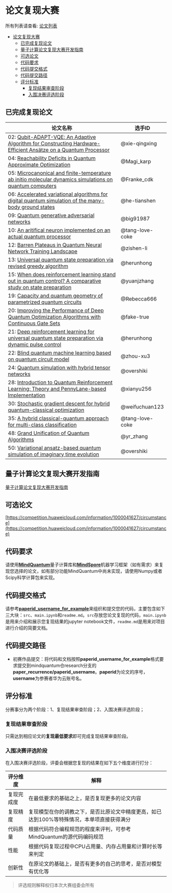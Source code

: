 # 论文复现大赛

所有列表请查看: [论文列表](https://gitee.com/mindspore/mindquantum/blob/research/README.md)

- [论文复现大赛](#论文复现大赛)
  - [已完成复现论文](#已完成复现论文)
  - [量子计算论文复现大赛开发指南](#量子计算论文复现大赛开发指南)
  - [可选论文](#可选论文)
  - [代码要求](#代码要求)
  - [代码提交格式](#代码提交格式)
  - [代码提交路径](#代码提交路径)
  - [评分标准](#评分标准)
    - [复现结果审查阶段](#复现结果审查阶段)
    - [入围决赛评选阶段](#入围决赛评选阶段)

## 已完成复现论文

|论文名称|选手ID|
|-|-|
|02: [Qubit-ADAPT-VQE: An Adaptive Algorithm for Constructing Hardware-Efficient Ansätze on a Quantum Processor](https://gitee.com/mindspore/mindquantum/blob/research/paper_recurrence/02_hw86909202/main.ipynb)|@xie-qingxing|
|04: [Reachability Deficits in Quantum Approximate Optimization](https://gitee.com/mindspore/mindquantum/blob/research/paper_recurrence/04_Magi/main.ipynb)|@Magi_karp|
|05: [Microcanonical and finite-temperature ab initio molecular dynamics simulations on quantum computers](https://gitee.com/mindspore/mindquantum/blob/research/paper_recurrence/05_hw_008615959957849_01/main.ipynb)|@Franke_cdk|
|06: [Accelerated variational algorithms for digital quantum simulation of the many-body ground states](https://gitee.com/mindspore/mindquantum/blob/research/paper_recurrence/06_hw08624896/main.ipynb)|@he-tianshen|
|09: [Quantum generative adversarial networks](https://gitee.com/mindspore/mindquantum/blob/research/paper_recurrence/09_big91987/main.ipynb)|@big91987|
|10: [An aritifical neuron implemented on an actual quantum processor](https://gitee.com/mindspore/mindquantum/blob/research/paper_recurrence/10_Mr_Tang754/main.ipynb)|@tang-love-coke|
|12: [Barren Plateaus in Quantum Neural Network Training Landscape](https://gitee.com/mindspore/mindquantum/blob/research/paper_recurrence/12_hid_b4uryzmyfxuzzn1/main.ipynb)|@zishen-li|
|13: [Universal quantum state preparation via revised greedy algorithm](https://gitee.com/mindspore/mindquantum/blob/research/paper_recurrence/13_waikikilck/main.ipynb)|@herunhong|
|15: [When does reinforcement learning stand out in quantum control? A comparative study on state preparation](https://gitee.com/mindspore/mindquantum/blob/research/paper_recurrence/15_firing_feather/main.ipynb)|@yuanjzhang|
|19: [Capacity and quantum geometry of parametrized quantum circuits](https://gitee.com/mindspore/mindquantum/blob/research/paper_recurrence/19_Rebecca/main.ipynb)|@Rebecca666|
|20: [Improving the Performance of Deep Quantum Optimization Algorithms with Continuous Gate Sets](https://gitee.com/mindspore/mindquantum/blob/research/paper_recurrence/20_faketrue/main.ipynb)|@fake-true|
|21: [Deep reinforcement learning for universal quantum state preparation via dynamic pulse control](https://gitee.com/mindspore/mindquantum/blob/research/paper_recurrence/21_waikikilick/main.ipynb)|@herunhong|
|22: [Blind quantum machine learning based on quantum circuit model](https://gitee.com/mindspore/mindquantum/blob/research/paper_recurrence/22_hw33393305/main.ipynb)|@zhou-xu3|
|24: [Quantum simulation with hybrid tensor networks](https://gitee.com/mindspore/mindquantum/blob/research/paper_recurrence/24_hw_008613816232674_01/main.ipynb)|@overshiki|
|28: [Introduction to Quantum Reinforcement Learning: Theory and PennyLane-based Implementation](https://gitee.com/mindspore/mindquantum/blob/research/paper_recurrence/28_hid_r3jndb66c0zbhr9/main.ipynb)|@xianyu256|
|30: [Stochastic gradient descent for hybrid quantum-classical optimization](https://gitee.com/mindspore/mindquantum/tree/research/paper_recurrence/30_hw_008613571866975_01)|@weifuchuan123|
|35: [A hybrid classical-quantum approach for multi-class classification](https://gitee.com/mindspore/mindquantum/blob/research/paper_recurrence/35_Mr_Tang754/main.ipynb)|@tang-love-coke|
|48: [Grand Unification of Quantum Algorithms](https://gitee.com/mindspore/mindquantum/blob/research/paper_recurrence/48_kyrrego/main.ipynb)|@yr_zhang|
|50: [Variational ansatz-based quantum simulation of imaginary time evolution](https://gitee.com/mindspore/mindquantum/blob/research/paper_recurrence/50_hw_008613816232674_01/main.ipynb)|@overshiki|

## 量子计算论文复现大赛开发指南

[量子计算论文复现大赛开发指南](https://gitee.com/mindspore/mindquantum/tree/research/paper_recurrence/developers_guide)

## 可选论文

[https://competition.huaweicloud.com/information/1000041627/circumstance](https://competition.huaweicloud.com/information/1000041627/circumstance)

## 代码要求

请使用[**MindQuantum**](https://gitee.com/mindspore/mindquantum)量子计算库和[**MindSpore**](https://www.mindspore.cn/install)机器学习框架（如有需求）来复现您选择的论文，如有部分功能MindQuantum中尚未实现，请使用Numpy或者Scipy科学计算包来实现。

## 代码提交格式

请参考[**paperid_username_for_example**](https://gitee.com/mindspore/mindquantum/tree/research/paper_recurrence/paperid_username_for_example)来组织和提交您的代码，主要包含如下三大块：`src`、`main.ipynb`和`readme.md`。`src`存放您论文复现的代码，`main.ipynb`是用来介绍和展示您复现结果的jupyter notebook文件，`readme.md`是用来对项目进行介绍的简要文档。

## 代码提交路径

- 初赛作品提交：将代码和文档按照**paperid_username_for_example**格式要求提交到mindquantum仓research分支的**paper_recurrence/paperid_username**。**paperid**为论文的序号，**username**为参赛者华为云账号名。

## 评分标准

分赛事分为两个阶段：1、复现结果审查阶段；2、入围决赛评选阶段；

### 复现结果审查阶段

只需达到相应论文的**复现最低要求**即可完成复现结果审查阶段。

### 入围决赛评选阶段

在入围决赛评选阶段，评委会根据您复现的结果在如下五个维度进行打分：

|评分维度|解释|
|-|-|
|复现完成度|在最低要求的基础之上，是否复现更多的论文内容|
|复现精度|复现模型在你的调教之下，是否比原论文中精度更高，如已达到100%等特殊情况，本单项直接获得满分|
|代码质量|根据代码符合编程规范的程度来评判，可参考MindQuantum的源代码编码规范|
|性能|根据代码复现过程中CPU占用量、内存占用量和计算时长等来判定|
|创新性|在原论文的基础上，是否有更多的自己的思考，是否对模型有优化等|

> 评选规则解释权归本次大赛组委会所有